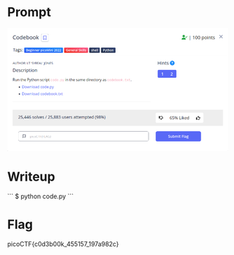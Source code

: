 <h1>
  Prompt
</h1>

![alt text](prompt.png)

<h1>
  Writeup
</h1>
```
$ python code.py
```

<h1>
  Flag
</h1>

picoCTF{c0d3b00k_455157_197a982c}
